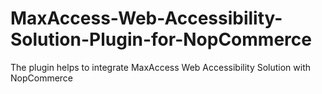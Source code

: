 # MaxAccess-Web-Accessibility-Solution-Plugin-for-NopCommerce
The plugin helps to integrate MaxAccess Web Accessibility Solution with NopCommerce
